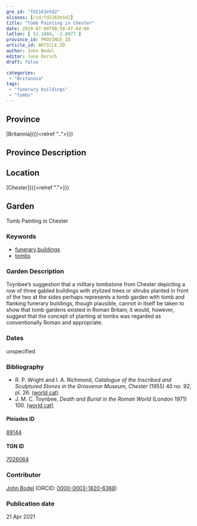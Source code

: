 ```yaml
---
gre_id: "fd2163e5d2"
aliases: [/id/fd2163e5d2]
title: "Tomb Painting in Chester"
date: 2020-07-08T08:58:47-04:00
latlon: [ 53.1884, -2.8877 ]
province_id: PROVINCE_ID
article_id: ARTICLE_ID
author: John Bodel
editor: June Dorsch
draft: false

categories:
 - "Britannia"
tags:
 - "funerary buildings"
 - "tombs"
---
```


## Province

[Britannia]({{<relref "..">}})  

## Province Description


## Location

[Chester]({{<relref ".">}})  

<!--### Location Description-->

<!-- LEAVE THIS BLANK FOR NOW -->

<!--## Sublocation-->

<!--
[AREA WITHIN LOCATION, LIKE “PALATINE HILL”](GEOREFERENCE LINK)
A sublocation is any area larger than an individual garden, but located within a location. I would always try to include a link to a controlled vocabulary here if possible. This ID may well be different from the Garden ID, e.g., Pompeii versus a Garden in one of the houses which has its own Pleiades ID.
-->

<!--### Sublocation Description-->

<!-- DESCRIPTION -->

## Garden

Tomb Painting in Chester

### Keywords

- [funerary buildings](http://vocab.getty.edu/page/aat/300005866)
- [tombs](http://vocab.getty.edu/page/aat/300005926)

### Garden Description

Toynbee’s suggestion that a military tombstone from Chester depicting a row of three gabled buildings with stylized trees or shrubs planted in front of the two at the sides perhaps represents a tomb garden with tomb and flanking funerary buildings, though plausible, cannot in itself be taken to show that tomb gardens existed in Roman Britain; it would, however, suggest that the concept of planting at tombs was regarded as conventionally Roman and appropriate.

<!-- ### Maps

### Plans

### Images-->

### Dates

unspecified

### Bibliography

* R. P. Wright and I. A. Richmond, *Catalogue of the Inscribed and Sculptured Stones in the Grosvenor Museum, Chester* (1955) 40 no. 92, pl. 26. [(world cat)](http://www.worldcat.org/oclc/500390411)
* J. M. C. Toynbee, *Death and Burial in the Roman World* (London 1971) 100. [(world cat)](http://www.worldcat.org/oclc/807342603)

<!--#### Periodo ID-->

<!-- [PERIODO_ID](https://pleiades.stoa.org/places/PLEIADES_ID) -->

#### Pleiades ID

[89144](https://pleiades.stoa.org/places/89144)

#### TGN ID

[7026064]( http://vocab.getty.edu/page/tgn/7026064)

### Contributor

[John Bodel](https://www.brown.edu/academics/history/people/john-bodel) (ORCID: [0000-0003-1820-6368](https://orcid.org/0000-0003-1820-6368))

### Publication date


21 Apr 2021

<!--### Related articles-->

<!-- Links to other related articles. Leave blank for now -->
